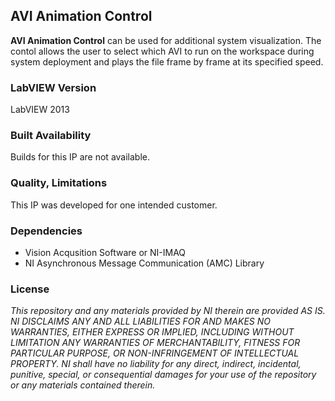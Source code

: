 ## AVI Animation Control ##

**AVI Animation Control** can be used for additional system visualization. The contol allows the user to select which AVI to run on the workspace during system deployment and plays the file frame by frame at its specified speed.

### LabVIEW Version ###

LabVIEW 2013

### Built Availability ###

Builds for this IP are not available.

### Quality, Limitations ###

This IP was developed for one intended customer.

### Dependencies ###

* Vision Acqusition Software or NI-IMAQ
* NI Asynchronous Message Communication (AMC) Library

### License ###

*This repository and any materials provided by NI therein are provided AS IS. NI DISCLAIMS ANY AND ALL LIABILITIES FOR AND MAKES NO WARRANTIES, EITHER EXPRESS OR IMPLIED, INCLUDING WITHOUT LIMITATION ANY WARRANTIES OF MERCHANTABILITY, FITNESS FOR  PARTICULAR PURPOSE, OR NON-INFRINGEMENT OF INTELLECTUAL PROPERTY. NI shall have no liability for any direct, indirect, incidental, punitive, special, or consequential damages for your use of the repository or any materials contained therein.*